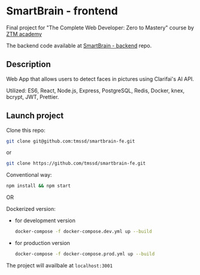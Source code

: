 # SmartBrain - frontend

Final project for "The Complete Web Developer: Zero to Mastery" course by [ZTM academy](https://zerotomastery.io/courses/coding-bootcamp/)

The backend code available at [SmartBrain - backend](https://github.com/tmssd/smartbrain-be) repo.

## Description

Web App that allows users to detect faces in pictures using Clarifai's AI API.

Utilized: ES6, React, Node.js, Express, PostgreSQL, Redis, Docker, knex, bcrypt, JWT, Prettier.

## Launch project

Clone this repo:
    
   ```bash
   git clone git@github.com:tmssd/smartbrain-fe.git
   ```

   or
 
   ```bash
   git clone https://github.com/tmssd/smartbrain-fe.git
   ```

Conventional way:

```bash
npm install && npm start
```

OR

Dockerized version:

+ for development version

  ```bash
  docker-compose -f docker-compose.dev.yml up --build
  ```

+ for production version

  ```bash
  docker-compose -f docker-compose.prod.yml up --build
  ``` 

The project will availbale at `localhost:3001`
